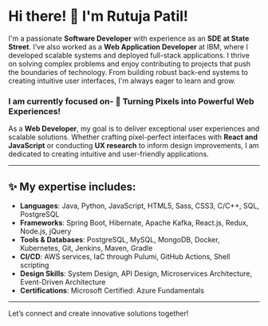 # Hi there! 👋 I'm Rutuja Patil!

I'm a passionate **Software Developer** with experience as an **SDE at State Street**. I’ve also worked as a **Web Application Developer** at IBM, where I developed scalable systems and deployed full-stack applications. I thrive on solving complex problems and enjoy contributing to projects that push the boundaries of technology. From building robust back-end systems to creating intuitive user interfaces, I'm always eager to learn and grow.

### I am currently focused on-  🚀 **Turning Pixels into Powerful Web Experiences!**

As a **Web Developer**, my goal is to deliver exceptional user experiences and scalable solutions. Whether crafting pixel-perfect interfaces with **React and JavaScript** or conducting **UX research** to inform design improvements, I am dedicated to creating intuitive and user-friendly applications.

---

## ✨ My expertise includes:

- **Languages**: Java, Python, JavaScript, HTML5, Sass, CSS3, C/C++, SQL, PostgreSQL
- **Frameworks**:  Spring Boot, Hibernate, Apache Kafka, React.js, Redux, Node.js, jQuery
- **Tools & Databases**: PostgreSQL, MySQL, MongoDB, Docker, Kubernetes, Git, Jenkins, Maven, Gradle 
- **CI/CD**: AWS services, IaC through Pulumi, GitHub Actions, Shell scripting
- **Design Skills**: System Design, API Design, Microservices Architecture, Event-Driven Architecture
- **Certifications**: Microsoft Certified: Azure Fundamentals
  

---

Let’s connect and create innovative solutions together!
